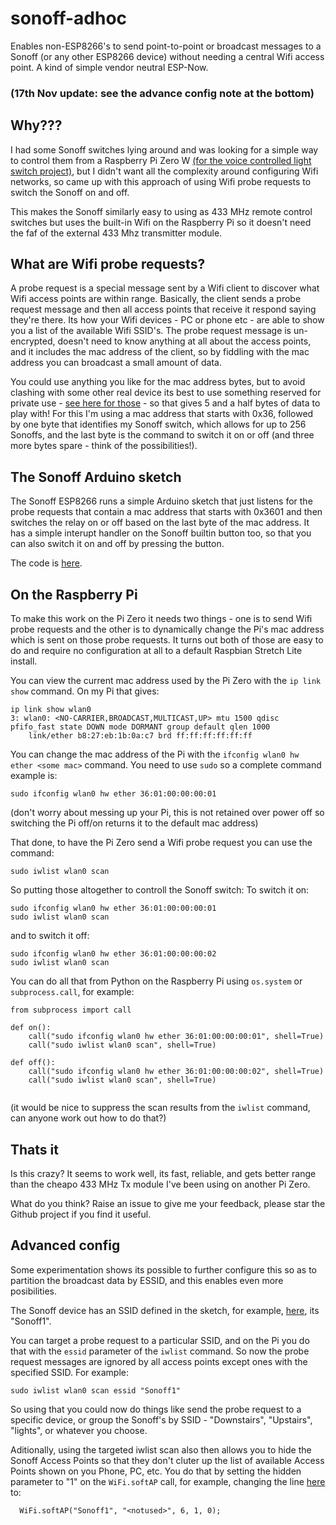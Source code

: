 # sonoff-adhoc
Enables non-ESP8266's to send point-to-point or broadcast messages to a Sonoff (or any other ESP8266 device) without needing a central Wifi access point. A kind of simple vendor neutral ESP-Now.

### (17th Nov update: see the advance config note at the bottom)

## Why???

I had some Sonoff switches lying around and was looking for a simple way to control them from a Raspberry Pi Zero W [(for the voice controlled light switch project)](https://github.com/HarringayMakerSpace/voice-controlled-switch), but I didn't want all the complexity around configuring Wifi networks, so came up with this approach of using Wifi probe requests to switch the Sonoff on and off.

This makes the Sonoff similarly easy to using as 433 MHz remote control switches but uses the built-in Wifi on the Raspberry Pi so it doesn't need the faf of the external 433 Mhz transmitter module.

## What are Wifi probe requests?

A probe request is a special message sent by a Wifi client to discover what Wifi access points are within range. Basically, the client sends a probe request message and then all access points that receive it respond saying they're there. Its how your Wifi devices - PC or phone etc - are able to show you a list of the available Wifi SSID's. The probe request message is un-encrypted, doesn't need to know anything at all about the access points, and it includes the mac address of the client, so by fiddling with the mac address you can broadcast a small amount of data.  

You could use anything you like for the mac address bytes, but to avoid clashing with some other real device its best to use something reserved for private use - [see here for those](https://serverfault.com/questions/40712/what-range-of-mac-addresses-can-i-safely-use-for-my-virtual-machines) - so that gives 5 and a half bytes of data to play with! For this I'm using a mac address that starts with 0x36, followed by one byte that identifies my Sonoff switch, which allows for up to 256 Sonoffs, and the last byte is the command to switch it on or off (and three more bytes spare - think of the possibilities!). 

## The Sonoff Arduino sketch

The Sonoff ESP8266 runs a simple Arduino sketch that just listens for the probe requests that contain a mac address that starts with 0x3601 and then switches the relay on or off based on the last byte of the mac address. It has a simple interupt handler on the Sonoff builtin button too, so that you can also switch it on and off by pressing the button. 

The code is [here](/SonoffWifiProbes). 

## On the Raspberry Pi

To make this work on the Pi Zero it needs two things - one is to send Wifi probe requests and the other is to dynamically change the Pi's mac address which is sent on those probe requests. It turns out both of those are easy to do and require no configuration at all to a default Raspbian Stretch Lite install.

You can view the current mac address used by the Pi Zero with the ```ip link show``` command. On my Pi that gives:
```
ip link show wlan0
3: wlan0: <NO-CARRIER,BROADCAST,MULTICAST,UP> mtu 1500 qdisc pfifo_fast state DOWN mode DORMANT group default qlen 1000
    link/ether b8:27:eb:1b:0a:c7 brd ff:ff:ff:ff:ff:ff
```

You can change the mac address of the Pi with the ```ifconfig wlan0 hw ether <some mac>``` command. You need to use ```sudo``` so a complete command example is:
```
sudo ifconfig wlan0 hw ether 36:01:00:00:00:01
```
(don't worry about messing up your Pi, this is not retained over power off so switching the Pi off/on returns it to the default mac address)

That done, to have the Pi Zero send a Wifi probe request you can use the command:
```
sudo iwlist wlan0 scan
```

So putting those altogether to controll the Sonoff switch: To switch it on:
```
sudo ifconfig wlan0 hw ether 36:01:00:00:00:01
sudo iwlist wlan0 scan
```
and to switch it off:
```
sudo ifconfig wlan0 hw ether 36:01:00:00:00:02
sudo iwlist wlan0 scan
```

You can do all that from Python on the Raspberry Pi using ```os.system``` or ```subprocess.call```, for example:
```
from subprocess import call

def on():
    call("sudo ifconfig wlan0 hw ether 36:01:00:00:00:01", shell=True)
    call("sudo iwlist wlan0 scan", shell=True)

def off():
    call("sudo ifconfig wlan0 hw ether 36:01:00:00:00:02", shell=True)
    call("sudo iwlist wlan0 scan", shell=True)
 
```
(it would be nice to suppress the scan results from the ```iwlist``` command, can anyone work out how to do that?) 

## Thats it

Is this crazy? It seems to work well, its fast, reliable, and gets better range than the cheapo 433 MHz Tx module I've been using on another Pi Zero. 

What do you think? Raise an issue to give me your feedback, please star the Github project if you find it useful.

## Advanced config

Some experimentation shows its possible to further configure this so as to partition the broadcast data by ESSID, and this enables even more posibilities.

The Sonoff device has an SSID defined in the sketch, for example, [here](https://github.com/HarringayMakerSpace/sonoff-adhoc/blob/master/SonoffWifiProbes/SonoffWifiProbes.ino#L31), its "Sonoff1".

You can target a probe request to a particular SSID, and on the Pi you do that with the ```essid``` parameter of the ```iwlist``` command. So now the probe request messages are ignored by all access points except ones with the specified SSID. For example:
```
sudo iwlist wlan0 scan essid "Sonoff1"
```

So using that you could now do things like send the probe request to a specific device, or group the Sonoff's by SSID - "Downstairs", "Upstairs", "lights", or whatever you choose. 

Aditionally, using the targeted iwlist scan also then allows you to hide the Sonoff Access Points so that they don't cluter up the list of available Access Points shown on you Phone, PC, etc. You do that by setting the hidden parameter to "1" on the ```WiFi.softAP``` call, for example, changing the line [here](https://github.com/HarringayMakerSpace/sonoff-adhoc/blob/master/SonoffWifiProbes/SonoffWifiProbes.ino#L31) to: 
```
  WiFi.softAP("Sonoff1", "<notused>", 6, 1, 0);
```
